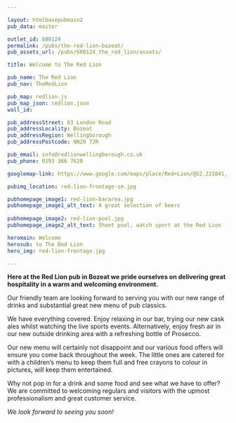 ```yaml
---

layout: htmlbasepubmain2
pub_data: master

outlet_id: 680124
permalink: /pubs/the-red-lion-bozeat/
pub_assets_url: /pubs/680124_the_red_lion/assets/

title: Welcome to The Red Lion

pub_name: The Red Lion
pub_nav: TheRedLion

pub_map: redlion.js
pub_map_json: redlion.json
wall_id:

pub_addressStreet: 63 London Road
pub_addressLocality: Bozeat
pub_addressRegion: Wellingborough
pub_addressPostcode: NN29 7JR

pub_email: info@redlionwellingborough.co.uk
pub_phone: 0193 366 7620

googlemap-link: https://www.google.com/maps/place/Red+Lion/@52.221841,-0.676629,16z/data=!4m5!3m4!1s0x0:0xfb35200249c0c7cc!8m2!3d52.221841!4d-0.676629?hl=en-GB

pubimg_location: red-lion-frontage-sm.jpg

pubhomepage_image1: red-lion-bararea.jpg
pubhomepage_image1_alt_text: A great selection of beers
 
pubhomepage_image2: red-lion-pool.jpg
pubhomepage_image2_alt_text: Shoot pool, watch sport at the Red Lion

heromain: Welcome
herosub: to The Red Lion
hero_img: red-lion-frontage.jpg

---
```



**Here at the Red Lion pub in Bozeat we pride ourselves on delivering great hospitality in a warm and welcoming environment.**

Our friendly team are looking forward to serving you with our new range of drinks and substantial great new menu of pub classics.

We have everything covered. Enjoy relaxing in our bar, trying our new cask ales whilst watching the live sports events. Alternatively, enjoy fresh air in our new outside drinking area with a refreshing bottle of Prosecco. 

Our new menu will certainly not disappoint and our various food offers will ensure you come back throughout the week. The little ones are catered for with a children’s menu to keep them full and free crayons to colour in pictures, will keep 
them entertained.

Why not pop in for a drink and some food and see what we have to offer? We are committed to welcoming regulars and visitors with the upmost professionalism and great customer service. 

*We look forward to seeing you soon!*
